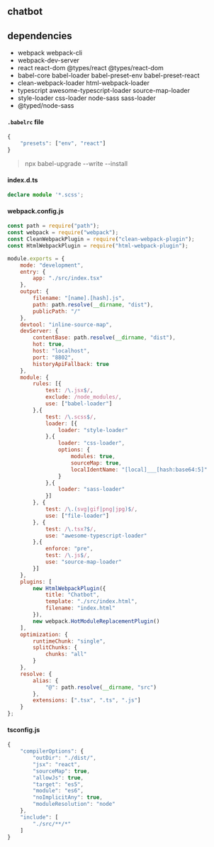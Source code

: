 ## chatbot

## dependencies
- webpack webpack-cli
- webpack-dev-server
- react react-dom @types/react @types/react-dom
- babel-core babel-loader babel-preset-env babel-preset-react
- clean-webpack-loader html-webpack-loader
- typescript awesome-typescript-loader source-map-loader
- style-loader css-loader node-sass sass-loader
- @typed/node-sass

#### `.babelrc` file
```js
{
    "presets": ["env", "react"]
}
```
> npx babel-upgrade --write --install

#### index.d.ts
```typescript
declare module '*.scss';
```

#### webpack.config.js
```js
const path = require("path");
const webpack = require("webpack");
const CleanWebpackPlugin = require("clean-webpack-plugin");
const HtmlWebpackPlugin = require("html-webpack-plugin");

module.exports = {
    mode: "development",
    entry: {
        app: "./src/index.tsx"
    },
    output: {
        filename: "[name].[hash].js",
        path: path.resolve(__dirname, "dist"),
        publicPath: "/"
    },
    devtool: "inline-source-map",
    devServer: {
        contentBase: path.resolve(__dirname, "dist"),
        hot: true,
        host: "localhost",
        port: "8802",
        historyApiFallback: true
    },
    module: {
        rules: [{
            test: /\.jsx$/,
            exclude: /node_modules/,
            use: ["babel-loader"]
        },{
            test: /\.scss$/,
            loader: [{
                loader: "style-loader"
            },{
                loader: "css-loader",
                options: {
                    modules: true,
                    sourceMap: true,
                    localIdentName: "[local]___[hash:base64:5]"
                }
            },{
                loader: "sass-loader"
            }]
        }, {
            test: /\.(svg|gif|png|jpg)$/,
            use: ["file-loader"]
        }, {
            test: /\.tsx?$/,
            use: "awesome-typescript-loader"
        },{
            enforce: "pre",
            test: /\.js$/,
            use: "source-map-loader"
        }]
    },
    plugins: [
        new HtmlWebpackPlugin({
            title: "Chatbot",
            template: "./src/index.html",
            filename: "index.html"
        }),
        new webpack.HotModuleReplacementPlugin()
    ],
    optimization: {
        runtimeChunk: "single",
        splitChunks: {
            chunks: "all"
        }
    },
    resolve: {
        alias: {
            "@": path.resolve(__dirname, "src")
        },
        extensions: [".tsx", ".ts", ".js"]
    }
};
```

#### tsconfig.js
```js
{
    "compilerOptions": {
        "outDir": "./dist/",
        "jsx": "react",
        "sourceMap": true,
        "allowJs": true,
        "target": "es5",
        "module": "es6",
        "noImplicitAny": true,
        "moduleResolution": "node"
    },
    "include": [
        "./src/**/*"
    ]
}
```
